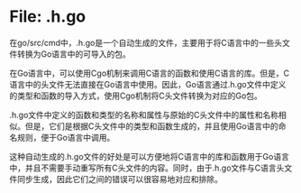 # File: .h.go

在go/src/cmd中，.h.go是一个自动生成的文件，主要用于将C语言中的一些头文件转换为Go语言中的可导入的包。

在Go语言中，可以使用Cgo机制来调用C语言的函数和使用C语言的库。但是，C语言中的头文件无法直接在Go语言中使用。因此，Go语言通过.h.go文件中定义的类型和函数的导入方式，使用Cgo机制将C头文件转换为对应的Go包。

.h.go文件中定义的函数和类型的名称和属性与原始的C头文件中的属性和名称相似。但是，它们是根据C头文件中的类型和函数生成的，并且使用Go语言中的命名规则，便于Go语言中调用。

这种自动生成的.h.go文件的好处是可以方便地将C语言中的库和函数用于Go语言中，并且不需要手动重写所有C头文件的内容。同时，由于.h.go文件与C语言头文件同步生成，因此它们之间的错误可以很容易地对应和排除。

